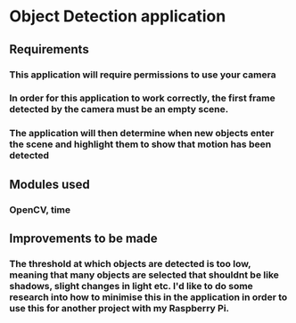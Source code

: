 # Object Detection application

## Requirements

### This application will require permissions to use your camera

### In order for this application to work correctly, the first frame detected by the camera must be an empty scene.

### The application will then determine when new objects enter the scene and highlight them to show that motion has been detected

## Modules used

### OpenCV, time

## Improvements to be made

### The threshold at which objects are detected is too low, meaning that many objects are selected that shouldnt be like shadows, slight changes in light etc. I'd like to do some research into how to minimise this in the application in order to use this for another project with my Raspberry Pi.

